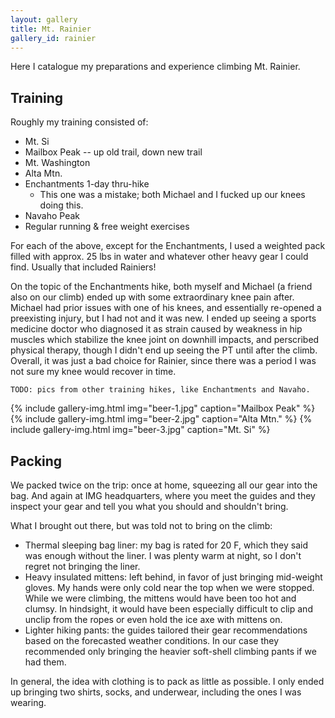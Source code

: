 ```yaml
---
layout: gallery
title: Mt. Rainier
gallery_id: rainier
---
```


Here I catalogue my preparations and experience climbing Mt. Rainier.

## Training

Roughly my training consisted of:

* Mt. Si
* Mailbox Peak -- up old trail, down new trail
* Mt. Washington
* Alta Mtn.
* Enchantments 1-day thru-hike
  * This one was a mistake; both Michael and I fucked up our knees doing this.
* Navaho Peak
* Regular running & free weight exercises

For each of the above, except for the Enchantments, I used a weighted pack filled with approx. 25 lbs in water and whatever other heavy gear I could find.
Usually that included Rainiers!

On the topic of the Enchantments hike, both myself and Michael (a friend also on our climb) ended up with some extraordinary knee pain after.
Michael had prior issues with one of his knees, and essentially re-opened a preexisting injury, but I had not and it was new.
I ended up seeing a sports medicine doctor who diagnosed it as strain caused by weakness in hip muscles which stabilize the knee joint on downhill impacts, and perscribed physical therapy, though I didn't end up seeing the PT until after the climb.
Overall, it was just a bad choice for Rainier, since there was a period I was not sure my knee would recover in time.

```
TODO: pics from other training hikes, like Enchantments and Navaho.
```

<div class="image-gallery">
{% include gallery-img.html img="beer-1.jpg" caption="Mailbox Peak" %}
{% include gallery-img.html img="beer-2.jpg" caption="Alta Mtn." %}
{% include gallery-img.html img="beer-3.jpg" caption="Mt. Si" %}
</div>

## Packing

We packed twice on the trip: once at home, squeezing all our gear into the bag.
And again at IMG headquarters, where you meet the guides and they inspect your gear and tell you what you should and shouldn't bring.

What I brought out there, but was told not to bring on the climb:

* Thermal sleeping bag liner: my bag is rated for 20 F, which they said was enough without the liner.
I was plenty warm at night, so I don't regret not bringing the liner.
* Heavy insulated mittens: left behind, in favor of just bringing mid-weight gloves. 
My hands were only cold near the top when we were stopped.
While we were climbing, the mittens would have been too hot and clumsy.
In hindsight, it would have been especially difficult to clip and unclip from the ropes or even hold the ice axe with mittens on.
* Lighter hiking pants: the guides tailored their gear recommendations based on the forecasted weather conditions.
In our case they recommended only bringing the heavier soft-shell climbing pants if we had them.

In general, the idea with clothing is to pack as little as possible.
I only ended up bringing two shirts, socks, and underwear, including the ones I was wearing.
